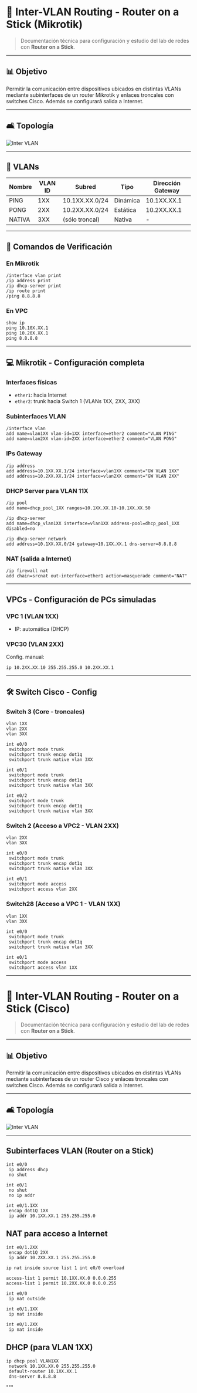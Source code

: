 # 📜 Inter-VLAN Routing - Router on a Stick (Mikrotik)

> Documentación técnica para configuración y estudio del lab de redes con **Router on a Stick**.

---

## 📊 Objetivo
Permitir la comunicación entre dispositivos ubicados en distintas VLANs mediante subinterfaces de un router Mikrotik y enlaces troncales con switches Cisco. Además se configurará salida a Internet.

---

## 🛋 Topología

![Inter VLAN](Imagenes/6-Repaso%20-%20Inter%20VLAN%20Routing%20-%20Router%20on%20a%20Stick/Repaso%20-%20Inter%20VLAN%20Routing%20-%20Router%20on%20a%20Stick.png)

---

## 📃 VLANs 

| Nombre | VLAN ID | Subred         | Tipo     | Dirección Gateway |
| ------ | ------- | -------------- | -------- | ----------------- |
| PING   | 1XX     | 10.1XX.XX.0/24 | Dinámica | 10.1XX.XX.1       |
| PONG   | 2XX     | 10.2XX.XX.0/24 | Estática | 10.2XX.XX.1       |
| NATIVA | 3XX     | (sólo troncal) | Nativa   | -                 |

---

## 🔎 Comandos de Verificación

### En Mikrotik
```batch 
/interface vlan print
/ip address print
/ip dhcp-server print
/ip route print
/ping 8.8.8.8
```
### En VPC
```batch 
show ip
ping 10.10X.XX.1
ping 10.20X.XX.1
ping 8.8.8.8
```
---

## 💻 Mikrotik - Configuración completa

### Interfaces físicas
- `ether1`: hacia Internet
- `ether2`: trunk hacia Switch 1 (VLANs 1XX, 2XX, 3XX)

### Subinterfaces VLAN
```batch 
/interface vlan
add name=vlan1XX vlan-id=1XX interface=ether2 comment="VLAN PING"
add name=vlan2XX vlan-id=2XX interface=ether2 comment="VLAN PONG"
```
### IPs Gateway
```batch 
/ip address
add address=10.1XX.XX.1/24 interface=vlan1XX comment="GW VLAN 1XX"
add address=10.2XX.XX.1/24 interface=vlan2XX comment="GW VLAN 2XX"
```
### DHCP Server para VLAN 11X
```batch 
/ip pool
add name=dhcp_pool_1XX ranges=10.1XX.XX.10-10.1XX.XX.50

/ip dhcp-server
add name=dhcp_vlan1XX interface=vlan1XX address-pool=dhcp_pool_1XX disabled=no

/ip dhcp-server network
add address=10.1XX.XX.0/24 gateway=10.1XX.XX.1 dns-server=8.8.8.8
```
### NAT (salida a Internet)
```batch 
/ip firewall nat
add chain=srcnat out-interface=ether1 action=masquerade comment="NAT"
```
---

## VPCs - Configuración de PCs simuladas

### VPC 1 (VLAN 1XX)
- IP: automática (DHCP)

### VPC30 (VLAN 2XX)
Config. manual:
```batch 
ip 10.2XX.XX.10 255.255.255.0 10.2XX.XX.1
```

---

## 🛠️ Switch Cisco - Config

### Switch 3 (Core - troncales)
```batch 
vlan 1XX
vlan 2XX
vlan 3XX

int e0/0
 switchport mode trunk
 switchport trunk encap dot1q
 switchport trunk native vlan 3XX

int e0/1
 switchport mode trunk
 switchport trunk encap dot1q
 switchport trunk native vlan 3XX

int e0/2
 switchport mode trunk
 switchport trunk encap dot1q
 switchport trunk native vlan 3XX
```
### Switch 2 (Acceso a VPC2 - VLAN 2XX)
```batch 
vlan 2XX
vlan 3XX

int e0/0
 switchport mode trunk
 switchport trunk encap dot1q
 switchport trunk native vlan 3XX

int e0/1
 switchport mode access
 switchport access vlan 2XX
```
### Switch28 (Acceso a VPC 1 - VLAN 1XX)
```batch 
vlan 1XX
vlan 3XX

int e0/0
 switchport mode trunk
 switchport trunk encap dot1q
 switchport trunk native vlan 3XX

int e0/1
 switchport mode access
 switchport access vlan 1XX
```
---


# 📜 Inter-VLAN Routing - Router on a Stick (Cisco)

> Documentación técnica para configuración y estudio del lab de redes con **Router on a Stick**.

---

## 📊 Objetivo
Permitir la comunicación entre dispositivos ubicados en distintas VLANs mediante subinterfaces de un router Cisco y enlaces troncales con switches Cisco. Además se configurará salida a Internet.

---

## 🛋 Topología

![Inter VLAN](Imagenes/6-Repaso%20-%20Inter%20VLAN%20Routing%20-%20Router%20on%20a%20Stick/Repaso%20-%20Inter%20VLAN%20Routing%20-%20Router%20on%20a%20Stick.png)

---

## Subinterfaces VLAN (Router on a Stick)
```batch 
int e0/0
 ip address dhcp
 no shut

int e0/1
 no shut
 no ip addr

int e0/1.1XX
 encap dot1Q 1XX
 ip addr 10.1XX.XX.1 255.255.255.0
```

## NAT para acceso a Internet
```batch 
int e0/1.2XX
 encap dot1Q 2XX
 ip addr 10.2XX.XX.1 255.255.255.0

ip nat inside source list 1 int e0/0 overload

access-list 1 permit 10.1XX.XX.0 0.0.0.255
access-list 1 permit 10.2XX.XX.0 0.0.0.255

int e0/0
 ip nat outside

int e0/1.1XX
 ip nat inside

int e0/1.2XX
 ip nat inside
```

## DHCP (para VLAN 1XX)
```batch 
ip dhcp pool VLAN1XX
 network 10.1XX.XX.0 255.255.255.0
 default-router 10.1XX.XX.1
 dns-server 8.8.8.8
```

"""

